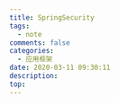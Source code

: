 ```yaml
---
title: SpringSecurity
tags:
  - note
comments: false
categories:
  - 应用框架
date: 2020-03-11 09:30:11
description:
top:
---
```


